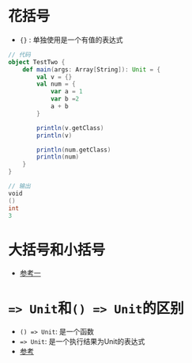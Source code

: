 # 花括号

- `{}` : 单独使用是一个有值的表达式

```scala
// 代码
object TestTwo {
    def main(args: Array[String]): Unit = {
        val v = {}
        val num = {
            var a = 1
            var b =2
            a + b
        }

        println(v.getClass)
        println(v)

        println(num.getClass)
        println(num)
    }
}

// 输出
void
()
int
3
```

# 大括号和小括号

- [参考一](http://blog.csdn.net/bluishglc/article/details/52946575)

# `=> Unit`和`() => Unit`的区别

- `() => Unit`: 是一个函数
- `=> Unit`: 是一个执行结果为Unit的表达式
- [参考](http://orchome.com/253)

